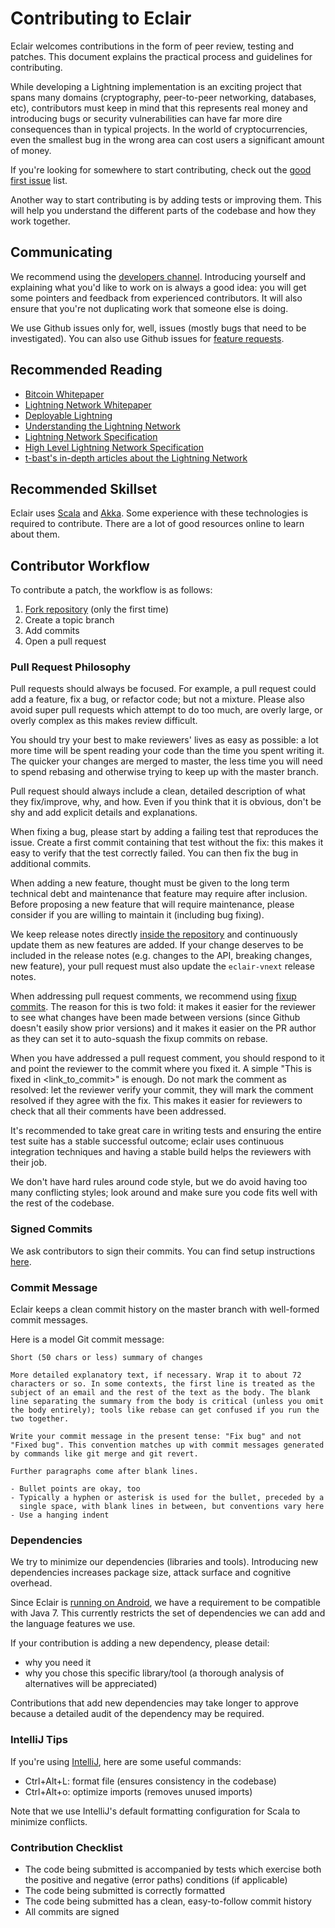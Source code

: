 # Contributing to Eclair

Eclair welcomes contributions in the form of peer review, testing and patches.
This document explains the practical process and guidelines for contributing.

While developing a Lightning implementation is an exciting project that spans many domains
(cryptography, peer-to-peer networking, databases, etc), contributors must keep in mind that this
represents real money and introducing bugs or security vulnerabilities can have far more dire
consequences than in typical projects. In the world of cryptocurrencies, even the smallest bug in
the wrong area can cost users a significant amount of money.

If you're looking for somewhere to start contributing, check out the [good first issue](https://github.com/acinq/eclair/issues?q=is%3Aopen+is%3Aissue+label%3A"good+first+issue") list.

Another way to start contributing is by adding tests or improving them.
This will help you understand the different parts of the codebase and how they work together.

## Communicating

We recommend using the [developers channel](https://github.com/ACINQ/eclair/discussions/categories/developers).
Introducing yourself and explaining what you'd like to work on is always a good idea: you will get
some pointers and feedback from experienced contributors. It will also ensure that you're not
duplicating work that someone else is doing.

We use Github issues only for, well, issues (mostly bugs that need to be investigated).
You can also use Github issues for [feature requests](https://github.com/acinq/eclair/issues?q=is%3Aissue+label%3A"feature+request").

## Recommended Reading

- [Bitcoin Whitepaper](https://bitcoin.org/bitcoin.pdf)
- [Lightning Network Whitepaper](https://lightning.network/lightning-network-paper.pdf)
- [Deployable Lightning](https://github.com/ElementsProject/lightning/raw/master/doc/deployable-lightning.pdf)
- [Understanding the Lightning Network](https://bitcoinmagazine.com/articles/understanding-the-lightning-network-part-building-a-bidirectional-payment-channel-1464710791)
- [Lightning Network Specification](https://github.com/lightning/bolts)
- [High Level Lightning Network Specification](https://medium.com/@rusty_lightning/the-bitcoin-lightning-spec-part-1-8-a7720fb1b4da)
- [t-bast's in-depth articles about the Lightning Network](https://github.com/t-bast/lightning-docs/)

## Recommended Skillset

Eclair uses [Scala](https://www.scala-lang.org/) and [Akka](https://akka.io/).
Some experience with these technologies is required to contribute.
There are a lot of good resources online to learn about them.

## Contributor Workflow

To contribute a patch, the workflow is as follows:

1. [Fork repository](https://help.github.com/en/github/getting-started-with-github/fork-a-repo) (only the first time)
2. Create a topic branch
3. Add commits
4. Open a pull request

### Pull Request Philosophy

Pull requests should always be focused. For example, a pull request could add a feature, fix a bug,
or refactor code; but not a mixture.
Please also avoid super pull requests which attempt to do too much, are overly large, or overly
complex as this makes review difficult.

You should try your best to make reviewers' lives as easy as possible: a lot more time will be
spent reading your code than the time you spent writing it.
The quicker your changes are merged to master, the less time you will need to spend rebasing and
otherwise trying to keep up with the master branch.

Pull request should always include a clean, detailed description of what they fix/improve, why,
and how.
Even if you think that it is obvious, don't be shy and add explicit details and explanations.

When fixing a bug, please start by adding a failing test that reproduces the issue.
Create a first commit containing that test without the fix: this makes it easy to verify that the
test correctly failed. You can then fix the bug in additional commits.

When adding a new feature, thought must be given to the long term technical debt and maintenance
that feature may require after inclusion. Before proposing a new feature that will require
maintenance, please consider if you are willing to maintain it (including bug fixing).

We keep release notes directly [inside the repository](./docs/release-notes) and continuously
update them as new features are added. If your change deserves to be included in the release notes
(e.g. changes to the API, breaking changes, new feature), your pull request must also update the
`eclair-vnext` release notes.

When addressing pull request comments, we recommend using [fixup commits](https://robots.thoughtbot.com/autosquashing-git-commits).
The reason for this is two fold: it makes it easier for the reviewer to see what changes have been
made between versions (since Github doesn't easily show prior versions) and it makes it easier on
the PR author as they can set it to auto-squash the fixup commits on rebase.

When you have addressed a pull request comment, you should respond to it and point the reviewer
to the commit where you fixed it. A simple "This is fixed in <link_to_commit>" is enough. Do not
mark the comment as resolved: let the reviewer verify your commit, they will mark the comment
resolved if they agree with the fix. This makes it easier for reviewers to check that all their
comments have been addressed.

It's recommended to take great care in writing tests and ensuring the entire test suite has a
stable successful outcome; eclair uses continuous integration techniques and having a stable build
helps the reviewers with their job.

We don't have hard rules around code style, but we do avoid having too many conflicting styles;
look around and make sure you code fits well with the rest of the codebase.

### Signed Commits

We ask contributors to sign their commits.
You can find setup instructions [here](https://help.github.com/en/github/authenticating-to-github/signing-commits).

### Commit Message

Eclair keeps a clean commit history on the master branch with well-formed commit messages.

Here is a model Git commit message:

```text
Short (50 chars or less) summary of changes

More detailed explanatory text, if necessary. Wrap it to about 72
characters or so. In some contexts, the first line is treated as the
subject of an email and the rest of the text as the body. The blank
line separating the summary from the body is critical (unless you omit
the body entirely); tools like rebase can get confused if you run the
two together.

Write your commit message in the present tense: "Fix bug" and not
"Fixed bug". This convention matches up with commit messages generated
by commands like git merge and git revert.

Further paragraphs come after blank lines.

- Bullet points are okay, too
- Typically a hyphen or asterisk is used for the bullet, preceded by a
  single space, with blank lines in between, but conventions vary here
- Use a hanging indent
```

### Dependencies

We try to minimize our dependencies (libraries and tools). Introducing new dependencies increases
package size, attack surface and cognitive overhead.

Since Eclair is [running on Android](https://github.com/acinq/eclair-mobile), we have a requirement
to be compatible with Java 7. This currently restricts the set of dependencies we can add and the
language features we use.

If your contribution is adding a new dependency, please detail:

- why you need it
- why you chose this specific library/tool (a thorough analysis of alternatives will be
  appreciated)

Contributions that add new dependencies may take longer to approve because a detailed audit of the
dependency may be required.

### IntelliJ Tips

If you're using [IntelliJ](https://www.jetbrains.com/idea/), here are some useful commands:

- Ctrl+Alt+L: format file (ensures consistency in the codebase)
- Ctrl+Alt+o: optimize imports (removes unused imports)

Note that we use IntelliJ's default formatting configuration for Scala to minimize conflicts.

### Contribution Checklist

- The code being submitted is accompanied by tests which exercise both the positive and negative
  (error paths) conditions (if applicable)
- The code being submitted is correctly formatted
- The code being submitted has a clean, easy-to-follow commit history
- All commits are signed
